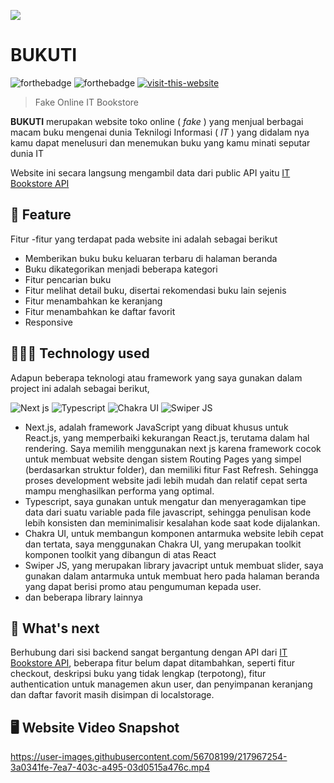 [![](https://user-images.githubusercontent.com/56708199/217607212-0cdc58bf-d921-47bc-9125-b56b25220c2e.png)](https://bukuti.vercel.app/)

# BUKUTI
  
![forthebadge](https://forthebadge.com/images/badges/built-with-love.svg)
![forthebadge](https://forthebadge.com/images/badges/made-with-typescript.svg)
[![visit-this-website](https://user-images.githubusercontent.com/56708199/217606515-3c64c100-8e05-4c01-8b1d-fdeae9374f9a.svg)](https://bukuti.vercel.app/)

> Fake Online IT Bookstore

**BUKUTI** merupakan website toko online ( _fake_ ) yang menjual berbagai macam buku mengenai dunia Teknilogi Informasi ( _IT_ ) yang didalam nya kamu dapat menelusuri dan menemukan buku yang kamu minati seputar dunia IT

Website ini secara langsung mengambil data dari public API yaitu [IT Bookstore API](https://api.itbook.store/)

## 🚀 Feature 

Fitur -fitur yang terdapat pada website ini adalah sebagai berikut 

- Memberikan buku buku keluaran terbaru di halaman beranda
- Buku dikategorikan menjadi beberapa kategori
- Fitur pencarian buku
- Fitur melihat detail buku, disertai rekomendasi buku lain sejenis
- Fitur menambahkan ke keranjang
- Fitur menambahkan ke daftar favorit
- Responsive

## 👩🏾‍💻 Technology used

Adapun beberapa teknologi atau framework yang saya gunakan dalam project ini adalah sebagai berikut,

![Next js](https://img.shields.io/badge/Next.js-000000.svg?style=for-the-badge&logo=nextdotjs&logoColor=white)
![Typescript](https://img.shields.io/badge/TypeScript-3178C6.svg?style=for-the-badge&logo=TypeScript&logoColor=white)
![Chakra UI](https://img.shields.io/badge/Chakra%20UI-319795.svg?style=for-the-badge&logo=Chakra-UI&logoColor=white)
![Swiper JS](https://img.shields.io/badge/Swiper-6332F6.svg?style=for-the-badge&logo=Swiper&logoColor=white)

- Next.js, adalah framework JavaScript yang dibuat khusus untuk React.js, yang memperbaiki kekurangan React.js, terutama dalam hal rendering. Saya memilih menggunakan next js karena framework cocok untuk membuat website dengan sistem Routing Pages yang simpel (berdasarkan struktur folder), dan memiliki fitur Fast Refresh. Sehingga proses development website jadi lebih mudah dan relatif cepat serta mampu menghasilkan performa yang optimal.
- Typescript, saya gunakan untuk mengatur dan menyeragamkan tipe data dari suatu variable pada file javascript, sehingga penulisan kode lebih konsisten dan meminimalisir kesalahan kode saat kode dijalankan.
- Chakra UI, untuk membangun komponen antarmuka website lebih cepat dan tertata, saya menggunakan Chakra UI, yang merupakan toolkit komponen toolkit yang dibangun di atas React
- Swiper JS, yang merupakan library javacript untuk membuat slider, saya gunakan dalam antarmuka untuk membuat hero pada halaman beranda yang dapat berisi promo atau pengumuman kepada user.
- dan beberapa library lainnya

## 🤔 What's next

Berhubung dari sisi backend sangat bergantung dengan API dari [IT Bookstore API](https://api.itbook.store/), beberapa fitur belum dapat ditambahkan, seperti fitur checkout, deskripsi buku yang tidak lengkap (terpotong), fitur authentication untuk managemen akun user, dan penyimpanan keranjang dan daftar favorit masih disimpan di localstorage.

## 🖥️ Website Video Snapshot

https://user-images.githubusercontent.com/56708199/217967254-3a0341fe-7ea7-403c-a495-03d0515a476c.mp4
